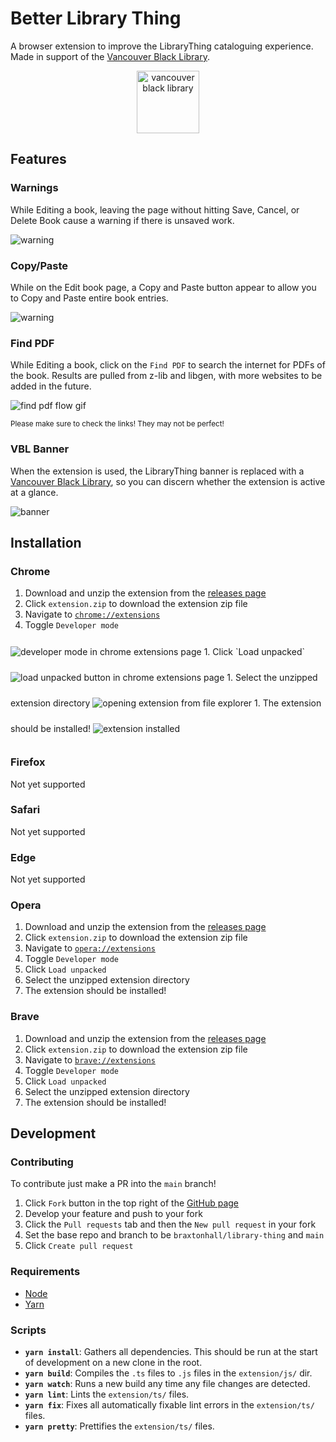 # Better Library Thing

A browser extension to improve the LibraryThing cataloguing experience. Made in support of the [Vancouver Black Library](https://www.vancouverblacklibrary.org/).

<p align="center">
	<img src="img/vbl.png" alt="vancouver black library" style="width: 100px; height: auto">
</p>

## Features

### Warnings

While Editing a book, leaving the page without hitting Save, Cancel, or Delete Book cause a warning if there is unsaved work.

<img src="img/warning.png" alt="warning">

### Copy/Paste

While on the Edit book page, a Copy and Paste button appear to allow you to Copy and Paste entire book entries.

<img src="img/copy.gif" alt="warning">

### Find PDF

While Editing a book, click on the `Find PDF` to search the internet for PDFs of the book.
Results are pulled from z-lib and libgen, with more websites to be added in the future.

<img src="img/pdf.gif" alt="find pdf flow gif">

<sub>Please make sure to check the links! They may not be perfect!</sub>

### VBL Banner

When the extension is used, the LibraryThing banner is replaced with a [Vancouver Black Library](https://www.vancouverblacklibrary.org/), so you can discern whether the extension is active at a glance.

<img src="img/banner.png" alt="banner">

## Installation

### Chrome
1. Download and unzip the extension from the [releases page](https://github.com/braxtonhall/library-thing/releases)
1. Click `extension.zip` to download the extension zip file
1. Navigate to [`chrome://extensions`](chrome://extensions)
1. Toggle `Developer mode`
<img src="img/developer-mode.png" style="padding: 12px 0px;" alt="developer mode in chrome extensions page">
1. Click `Load unpacked`
<img src="img/load-unpacked.png" style="padding: 12px 0px;" alt="load unpacked button in chrome extensions page">
1. Select the unzipped extension directory
<img src="img/load-from-file-explorer.png" style="padding: 12px 0px;" alt="opening extension from file explorer">
1. The extension should be installed!
<img src="img/installed.png" style="padding: 12px 0px;" alt="extension installed">


### Firefox
Not yet supported

### Safari
Not yet supported

### Edge
Not yet supported

### Opera
1. Download and unzip the extension from the [releases page](https://github.com/braxtonhall/library-thing/releases)
1. Click `extension.zip` to download the extension zip file
1. Navigate to [`opera://extensions`](opera://extensions)
1. Toggle `Developer mode`
1. Click `Load unpacked`
1. Select the unzipped extension directory
1. The extension should be installed!

### Brave
1. Download and unzip the extension from the [releases page](https://github.com/braxtonhall/library-thing/releases)
1. Click `extension.zip` to download the extension zip file
1. Navigate to [`brave://extensions`](brave://extensions)
1. Toggle `Developer mode`
1. Click `Load unpacked`
1. Select the unzipped extension directory
1. The extension should be installed!


## Development

### Contributing
To contribute just make a PR into the `main` branch!

1. Click `Fork` button in the top right of the [GitHub page](https://github.com/braxtonhall/library-thing)
1. Develop your feature and push to your fork
1. Click the `Pull requests` tab and then the `New pull request` in your fork
1. Set the base repo and branch to be `braxtonhall/library-thing` and `main`
1. Click `Create pull request`

### Requirements
- [Node](https://nodejs.org/en/)
- [Yarn](https://classic.yarnpkg.com/en/docs/install)

### Scripts
- **`yarn install`**: Gathers all dependencies. This should be run at the start of development on a new clone in the root.
- **`yarn build`**: Compiles the `.ts` files to `.js` files in the `extension/js/` dir.
- **`yarn watch`**: Runs a new build any time any file changes are detected.
- **`yarn lint`**: Lints the `extension/ts/` files.
- **`yarn fix`**: Fixes all automatically fixable lint errors in the `extension/ts/` files.
- **`yarn pretty`**: Prettifies the `extension/ts/` files.
